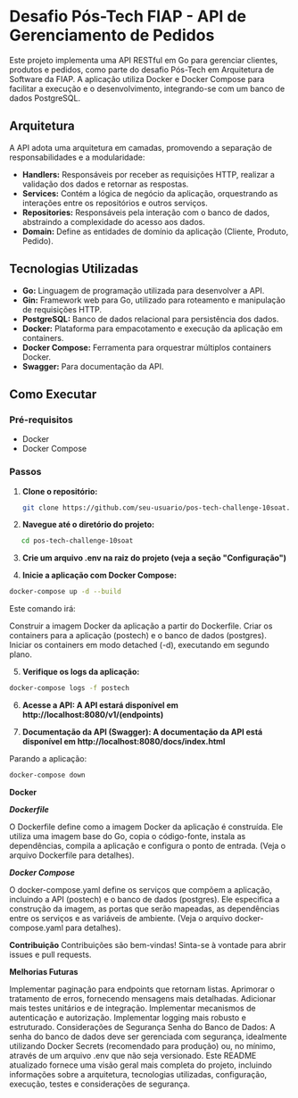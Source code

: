 # Desafio Pós-Tech FIAP - API de Gerenciamento de Pedidos

Este projeto implementa uma API RESTful em Go para gerenciar clientes, produtos e pedidos, como parte do desafio Pós-Tech em Arquitetura de Software da FIAP. A aplicação utiliza Docker e Docker Compose para facilitar a execução e o desenvolvimento, integrando-se com um banco de dados PostgreSQL.

## Arquitetura

A API adota uma arquitetura em camadas, promovendo a separação de responsabilidades e a modularidade:

* **Handlers:** Responsáveis por receber as requisições HTTP, realizar a validação dos dados e retornar as respostas.
* **Services:** Contém a lógica de negócio da aplicação, orquestrando as interações entre os repositórios e outros serviços.
* **Repositories:** Responsáveis pela interação com o banco de dados, abstraindo a complexidade do acesso aos dados.
* **Domain:** Define as entidades de domínio da aplicação (Cliente, Produto, Pedido).

## Tecnologias Utilizadas

* **Go:** Linguagem de programação utilizada para desenvolver a API.
* **Gin:** Framework web para Go, utilizado para roteamento e manipulação de requisições HTTP.
* **PostgreSQL:** Banco de dados relacional para persistência dos dados.
* **Docker:** Plataforma para empacotamento e execução da aplicação em containers.
* **Docker Compose:** Ferramenta para orquestrar múltiplos containers Docker.
* **Swagger:**  Para documentação da API.

## Como Executar

### Pré-requisitos

* Docker
* Docker Compose

### Passos

1. **Clone o repositório:**
   ```bash
   git clone https://github.com/seu-usuario/pos-tech-challenge-10soat.git


2. **Navegue até o diretório do projeto:**
```bash
   cd pos-tech-challenge-10soat
   ```

3. **Crie um arquivo .env na raiz do projeto (veja a seção "Configuração")**

4. **Inicie a aplicação com Docker Compose:**
```bash
docker-compose up -d --build
```

Este comando irá:

Construir a imagem Docker da aplicação a partir do Dockerfile.
Criar os containers para a aplicação (postech) e o banco de dados (postgres).
Iniciar os containers em modo detached (-d), executando em segundo plano.


5. **Verifique os logs da aplicação:**
```bash
docker-compose logs -f postech
```

6. **Acesse a API: A API estará disponível em http://localhost:8080/v1/(endpoints)**

7. **Documentação da API (Swagger): A documentação da API está disponível em http://localhost:8080/docs/index.html**

Parando a aplicação:
```bash
docker-compose down
```
**Docker**

***Dockerfile***

O Dockerfile define como a imagem Docker da aplicação é construída. Ele utiliza uma imagem base do Go, copia o código-fonte, instala as dependências, compila a aplicação e configura o ponto de entrada. (Veja o arquivo Dockerfile para detalhes).

***Docker Compose***

O docker-compose.yaml define os serviços que compõem a aplicação, incluindo a API (postech) e o banco de dados (postgres). Ele especifica a construção da imagem, as portas que serão mapeadas, as dependências entre os serviços e as variáveis de ambiente. (Veja o arquivo docker-compose.yaml para detalhes).

**Contribuição**
Contribuições são bem-vindas! Sinta-se à vontade para abrir issues e pull requests.

**Melhorias Futuras**

Implementar paginação para endpoints que retornam listas.
Aprimorar o tratamento de erros, fornecendo mensagens mais detalhadas.
Adicionar mais testes unitários e de integração.
Implementar mecanismos de autenticação e autorização.
Implementar logging mais robusto e estruturado.
Considerações de Segurança
Senha do Banco de Dados: A senha do banco de dados deve ser gerenciada com segurança, idealmente utilizando Docker Secrets (recomendado para produção) ou, no mínimo, através de um arquivo .env que não seja versionado.
Este README atualizado fornece uma visão geral mais completa do projeto, incluindo informações sobre a arquitetura, tecnologias utilizadas, configuração, execução, testes e considerações de segurança.

